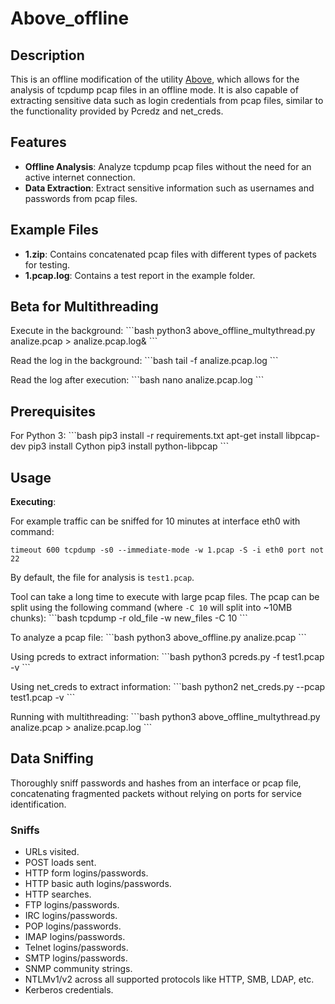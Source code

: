 # Above_offline

## Description
This is an offline modification of the utility [Above](https://github.com/wearecaster/Above), which allows for the analysis of tcpdump pcap files in an offline mode. It is also capable of extracting sensitive data such as login credentials from pcap files, similar to the functionality provided by Pcredz and net_creds.

## Features
- **Offline Analysis**: Analyze tcpdump pcap files without the need for an active internet connection.
- **Data Extraction**: Extract sensitive information such as usernames and passwords from pcap files.

## Example Files
- **1.zip**: Contains concatenated pcap files with different types of packets for testing.
- **1.pcap.log**: Contains a test report in the example folder.

## Beta for Multithreading
Execute in the background:
\```bash
python3 above_offline_multythread.py analize.pcap > analize.pcap.log&
\```

Read the log in the background:
\```bash
tail -f analize.pcap.log
\```

Read the log after execution:
\```bash
nano analize.pcap.log
\```

## Prerequisites
For Python 3:
\```bash
pip3 install -r requirements.txt
apt-get install libpcap-dev
pip3 install Cython
pip3 install python-libpcap
\```

## Usage
**Executing**:

For example traffic can be sniffed for 10 minutes at interface eth0 with command:

```timeout 600 tcpdump -s0 --immediate-mode -w 1.pcap -S -i eth0 port not 22```

By default, the file for analysis is `test1.pcap`.

Tool can take a long time to execute with large pcap files. The pcap can be split using the following command (where `-C 10` will split into ~10MB chunks):
\```bash
tcpdump -r old_file -w new_files -C 10
\```

To analyze a pcap file:
\```bash
python3 above_offline.py analize.pcap
\```

Using pcreds to extract information:
\```bash
python3 pcreds.py -f test1.pcap -v
\```

Using net_creds to extract information:
\```bash
python2 net_creds.py --pcap test1.pcap -v
\```

Running with multithreading:
\```bash
python3 above_offline_multythread.py analize.pcap > analize.pcap.log
\```

## Data Sniffing
Thoroughly sniff passwords and hashes from an interface or pcap file, concatenating fragmented packets without relying on ports for service identification.

### Sniffs
- URLs visited.
- POST loads sent.
- HTTP form logins/passwords.
- HTTP basic auth logins/passwords.
- HTTP searches.
- FTP logins/passwords.
- IRC logins/passwords.
- POP logins/passwords.
- IMAP logins/passwords.
- Telnet logins/passwords.
- SMTP logins/passwords.
- SNMP community strings.
- NTLMv1/v2 across all supported protocols like HTTP, SMB, LDAP, etc.
- Kerberos credentials.
